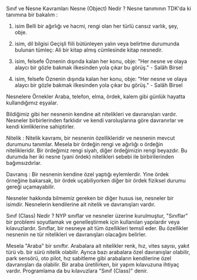 Sınıf ve Nesne Kavramları
Nesne (Object) Nedir ?
Nesne tanımının TDK'da ki tanımına bir bakalım :

1. isim Belli bir ağırlığı ve hacmi, rengi olan her türlü cansız varlık, şey, obje.

2. isim, dil bilgisi Geçişli fiili bütünleyen yalın veya belirtme durumunda bulunan tümleç: Ali bir kitap almış cümlesinde kitap nesnedir.

3. isim, felsefe Öznenin dışında kalan her konu, obje: "Her nesne ve olaya alaycı bir gözle bakmak ilkesinden yola çıkar bu görüş." - Salâh Birsel

3. isim, felsefe Öznenin dışında kalan her konu, obje: "Her nesne ve olaya alaycı bir gözle bakmak ilkesinden yola çıkar bu görüş." - Salâh Birsel

Nesnelere Örnekler
Araba, telefon, elma, ördek, kalem gibi günlük hayatta kullandığımız eşyalar.


Bildiğimiz gibi her nesnenin kendine ait nitelikleri ve davranışları vardır. Nesneler birbirlerinden farklıdır ve kendi varoluşlarına göre davranırlar ve kendi kimliklerine sahiptirler.

Nitelik : Nitelik kavramı, bir nesnenin özellikleridir ve nesnenin mevcut durumunu tanımlar. Mesela bir ördeğin rengi ve ağırlığı o ördeğin nitelikleridir. Bir ördeğimiz rengi siyah, diğer ördeğimizin rengi beyazdır. Bu durumda her iki nesne (yani ördek) nitelikleri sebebi ile birbirilerinden bağımsızdırlar.

Davranış : Bir nesnenin kendine özel yaptığı eylemlerdir. Yine ördek örneğine bakarsak, bir ördek uçabiliyorken diğer bir ördek fiziksel durumu gereği uçamayabilir.

Nesneler hakkında bilmemiz gereken bir diğer husus ise, nesneler bir isimdir. Nesnelerin kendilerine ait nitelik ve davranışları vardır.

Sınıf (Class) Nedir ?
NYP sınıflar ve nesneler üzerine kurulmuştur, "Sınıflar" bir problemi soyutlamak ve genelleştirmek için kullanılan yapılardır veya kılavuzlardır. Sınıflar, bir nesneye ait tüm özellikleri temsil eder. Bu özellikler nesnenin ne tür nitelikleri ve davranışları olacağını belirler.

Mesela "Araba" bir sınıftır. Arabalara ait nitelikler renk, hız, vites sayısı, yakıt türü vb. bir sürü nitelik olabilir. Ayrıca bazı arabalara özel davranışlar olabilir, park sensörü, oto pilot, hız sabitleme gibi arabaların kendilerine özel davranışları da olabilir. Bir araba üretilirken, bir yapım kılavuzuna ihtiyaç vardır. Programlama da bu kılavuzlara "Sınıf (Class)" denir.

